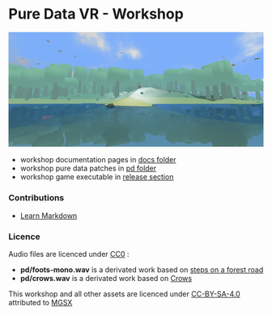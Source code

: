 # Pure Data VR - Workshop #

![openworld](docs/img/cover.png)

* workshop documentation pages in [docs folder](docs)
* workshop pure data patches in [pd folder](pd)
* workshop game executable in [release section](releases)

### Contributions

* [Learn Markdown](https://bitbucket.org/tutorials/markdowndemo)

### Licence

Audio files are licenced under [CC0](https://creativecommons.org/publicdomain/zero/1.0/) :

* **pd/foots-mono.wav** is a derivated work based on [steps on a forest road](https://freesound.org/people/Robinhood76/sounds/55690/) 
* **pd/crows.wav**  is a derivated work based on [Crows](https://freesound.org/people/Frankie01234/sounds/214869/)

This workshop and all other assets are licenced under [CC-BY-SA-4.0](https://creativecommons.org/licenses/by-sa/4.0/) attributed to [MGSX](http://www.mgsx.net/)